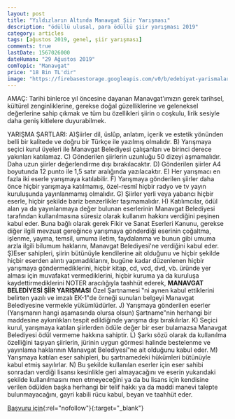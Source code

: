 ```yaml
---
layout: post
title: "Yıldızların Altında Manavgat Şiir Yarışması"
description: "ödüllü ulusal, para ödüllü şiir yarışması 2019"
category: articles
tags: [ağustos 2019, genel, şiir yarışması]
comments: true
lastDate: 1567026000
dateHuman: "29 Ağustos 2019"
comTopic: "Manavgat"
price: "18 Bin TL'dir"
image: "https://firebasestorage.googleapis.com/v0/b/edebiyat-yarismalari.appspot.com/o/yildizlarin-altinda-manavgat-siir-yarismasi.jpg?alt=media&token=266f3314-542f-412c-ba48-b5bb3a90141f"
---
```


AMAÇ: Tarihi binlerce yıl öncesine dayanan Manavgat'ımızın gerek tarihsel, kültürel
zenginliklerine, gerekse doğal güzelliklerine ve geleneksel değerlerine sahip çıkmak ve tüm bu
özellikleri şiirin o coşkulu, lirik sesiyle daha geniş kitlelere duyurabilmek. 

YARIŞMA ŞARTLARI:
A)Şiirler dil, üslûp, anlatım, içerik ve estetik yönünden belli bir kalitede ve doğru bir
Türkçe ile yazılmış olmalıdır.
B) Yarışmaya seçici kurul üyeleri ile Manavgat Belediyesi çalışanları ve birinci derece
yakınları katılamaz.
C) Gönderilen şiirlerin uzunluğu 50 dizeyi aşmamalıdır. Daha uzun şiirler değerlendirme
dışı bırakılacaktır.
D) Gönderilen şiirler A4 boyutunda 12 punto ile 1,5 satır aralığında yazılacaktır.
E) Her yarışmacı en fazla iki eserle yarışmaya katılabilir.
F) Yarışmaya gönderilen şiirler daha önce hiçbir yarışmaya katılmamış, özel-resmî hiçbir
radyo ve tv yayın kuruluşunda yayınlanmamış olmalıdır.
G) Şiirler yerli veya yabancı hiçbir eserle, hiçbir şekilde bariz benzerlikler taşımamalıdır.
H) Katılımcılar, ödül alan ya da yayınlanmaya değer bulunan eserlerinin Manavgat
Belediyesi tarafından kullanılmasına süresiz olarak kullanım hakkını verdiğini peşinen
kabul eder. Buna bağlı olarak gerek Fikir ve Sanat Eserleri Kanunu, gerekse diğer ilgili
mevzuat gereğince yarışmaya gönderdiği eserinin çoğaltma, işlenme, yayma, temsil,
umuma iletim, faydalanma ve bunun gibi umuma arzla ilgili bilumum haklarını,
Manavgat Belediyesi'ne verdiğini kabul eder.
Ş)Eser sahipleri, şiirin bütünüyle kendilerine ait olduğunu ve hiçbir şekilde hiçbir eserden
alıntı yapmadıklarını, bugüne kadar düzenlenen hiçbir yarışmaya göndermediklerini,
hiçbir kitap, cd, vcd, dvd, vb. üründe yer alması için muvafakat vermediklerini, hiçbir
kuruma ya da kuruluşa kaydettirmediklerini NOTER aracılığıyla taahhüt ederek,
**MANAVGAT BELEDİYESİ ŞİİR YARIŞMASI** Özel Şartnamesi ‟ni aynen kabul
ettiklerini belirten yazılı ve imzalı EK-1‟de örneği sunulan belgeyi Manavgat
Belediyesine vermekle yükümlüdürler.
J) Yarışmaya gönderilen eserler (Yarışmanın hangi aşamasında olursa olsun) Şartname‟nin
herhangi bir maddesine aykırılıkları tespit edildiğinde yarışma dışı bırakılırlar.
K) Seçici kurul, yarışmaya katılan şiirlerden ödüle değer bir eser bulamazsa Manavgat
Belediyesi ödül vermeme hakkına sahiptir.
L) Şarkı sözü olarak da kullanılma özelliğini taşıyan şiirlerin, jürinin uygun görmesi halinde
bestelenme ve yayınlama haklarının Manavgat Belediyesi‟ne ait olduğunu kabul eder.
M) Yarışmaya katılan eser sahipleri, bu şartnamedeki hükümleri bütünüyle kabul etmiş
sayılırlar.
N) Bu şekilde kullanılan eserler için eser sahibi sonradan verdiği lisansı kesinlikle geri
almayacağını ve eserin yukarıdaki şekilde kullanılmasını men etmeyeceğini ya da bu
lisans için kendisine verilen ödülden başka herhangi bir telif hakkı ya da maddi manevi
talepte bulunmayacağını, gayri kabili rücu kabul, beyan ve taahhüt eder.

[Başvuru için](http://www.manavgat.bel.tr/duyurular/siir-yarismasi-sartnamesi?utm_source=edebiyatyarismalari.com&utm_medium=affiliate&utm_campaign=cpc){:rel="nofollow"}{:target="_blank"}
